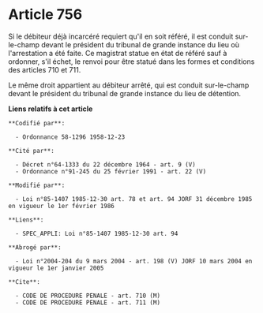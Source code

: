# Article 756

Si le débiteur déjà incarcéré requiert qu'il en soit référé, il est conduit sur-le-champ devant le président du tribunal de
grande instance du lieu où l'arrestation a été faite. Ce magistrat statue en état de référé sauf à ordonner, s'il échet, le
renvoi pour être statué dans les formes et conditions des articles 710 et 711.

Le même droit appartient au débiteur arrêté, qui est conduit sur-le-champ devant le président du tribunal de grande instance
du lieu de détention.

**Liens relatifs à cet article**

	**Codifié par**:

	  - Ordonnance 58-1296 1958-12-23

	**Cité par**:

	  - Décret n°64-1333 du 22 décembre 1964 - art. 9 (V)
	  - Ordonnance n°91-245 du 25 février 1991 - art. 22 (V)

	**Modifié par**:

	  - Loi n°85-1407 1985-12-30 art. 78 et art. 94 JORF 31 décembre 1985 en vigueur le 1er février 1986

	**Liens**:

	  - SPEC_APPLI: Loi n°85-1407 1985-12-30 art. 94

	**Abrogé par**:

	  - Loi n°2004-204 du 9 mars 2004 - art. 198 (V) JORF 10 mars 2004 en vigueur le 1er janvier 2005

	**Cite**:

	  - CODE DE PROCEDURE PENALE - art. 710 (M)
	  - CODE DE PROCEDURE PENALE - art. 711 (M)

